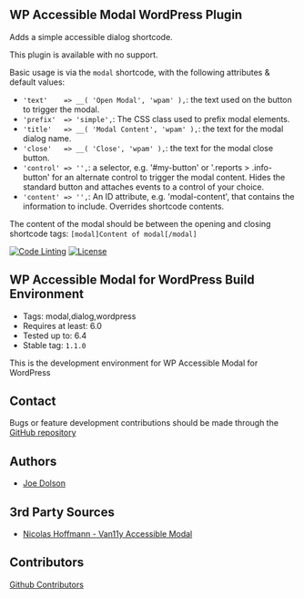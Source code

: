 ## WP Accessible Modal WordPress Plugin

Adds a simple accessible dialog shortcode.

This plugin is available with no support.

Basic usage is via the `modal` shortcode, with the following attributes & default values:

* `'text'    => __( 'Open Modal', 'wpam' ),`: the text used on the button to trigger the modal.
* `'prefix'  => 'simple',`: The CSS class used to prefix modal elements.
* `'title'   => __( 'Modal Content', 'wpam' ),`: the text for the modal dialog name.
* `'close'   => __( 'Close', 'wpam' ),`: the text for the modal close button.
* `'control' => '',`: a selector, e.g. '#my-button' or '.reports > .info-button' for an alternate control to trigger the modal content. Hides the standard button and attaches events to a control of your choice.
* `'content' => '',`: An ID attribute, e.g. 'modal-content', that contains the information to include. Overrides shortcode contents.

The content of the modal should be between the opening and closing shortcode tags: `[modal]Content of modal[/modal]`

[![Code Linting](https://github.com/joedolson/wp-accessible-modal/actions/workflows/main.yml/badge.svg)](https://github.com/joedolson/wp-accessible-modal/actions/workflows/main.yml) [![License](https://img.shields.io/badge/license-GPL--3.0%2B-green.svg)](https://www.gnu.org/licenses/gpl-3.0.txt)

## WP Accessible Modal for WordPress Build Environment

* Tags: modal,dialog,wordpress
* Requires at least: 6.0
* Tested up to: 6.4
* Stable tag: `1.1.0`

This is the development environment for WP Accessible Modal for WordPress

## Contact

Bugs or feature development contributions should be made through the [GitHub repository](https://github.com/joedolson/wp-accessible-modal/issues)

## Authors

* [Joe Dolson](https://www.joedolson.com)

## 3rd Party Sources

* [Nicolas Hoffmann - Van11y Accessible Modal](https://github.com/nico3333fr/van11y-accessible-modal-window-aria)

## Contributors

[Github Contributors](https://github.com/joedolson/wp-accessible-modal/graphs/contributors)
